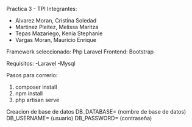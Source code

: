 Practica 3 - TPI
Integrantes:
- Alvarez Moran, Cristina Soledad
- Martinez Pleitez, Melissa Maritza
- Tepas Mazariego, Kenia Stephanie
- Vargas Moran, Mauricio Enrique

Framework seleccionado: Php Laravel
Frontend: Bootstrap


Requisitos:
-Laravel
-Mysql

Pasos para correrlo:

1. composer install
2. npm install
3. php artisan serve


Creacion de base de datos 
DB_DATABASE= (nombre de base de datos)
DB_USERNAME= (usuario)
DB_PASSWORD= (contraseña)


